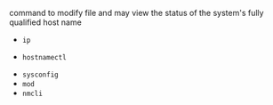  command to modify file and may view the status of the system's fully qualified host name 
* `ip`
+ `hostnamectl`
* `sysconfig`
* `mod`
* `nmcli`
